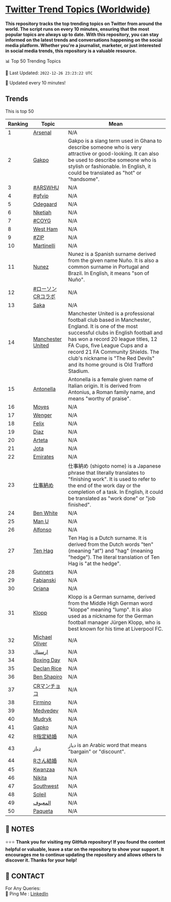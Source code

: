 [Twitter Trend Topics (Worldwide)](https://github.com/ErcinDedeoglu/Twitter-Trend-Topics)
==========

**This repository tracks the top trending topics on Twitter from around the world. 
The script runs on every 10 minutes, ensuring that the most popular topics are always up to date. 
With this repository, you can stay informed on the latest trends and conversations happening on the social media platform. 
Whether you're a journalist, marketer, or just interested in social media trends, this repository is a valuable resource.**


📊 Top 50 Trending Topics

📆 Last Updated: `2022-12-26 23:23:22 UTC`

🔧 Updated every 10 minutes!


## Trends

This is top 50

| Ranking | Topic | Mean |
| ------- | ------------ | ------------ |
| 1 | [Arsenal](http://twitter.com/search?q=Arsenal) | N/A |
| 2 | [Gakpo](http://twitter.com/search?q=Gakpo) | Gakpo is a slang term used in Ghana to describe someone who is very attractive or good-looking. It can also be used to describe someone who is stylish or fashionable. In English, it could be translated as "hot" or "handsome". |
| 3 | [#ARSWHU](http://twitter.com/search?q=%23ARSWHU) | N/A |
| 4 | [#gfvip](http://twitter.com/search?q=%23gfvip) | N/A |
| 5 | [Odegaard](http://twitter.com/search?q=Odegaard) | N/A |
| 6 | [Nketiah](http://twitter.com/search?q=Nketiah) | N/A |
| 7 | [#COYG](http://twitter.com/search?q=%23COYG) | N/A |
| 8 | [West Ham](http://twitter.com/search?q=West+Ham) | N/A |
| 9 | [#ZIP](http://twitter.com/search?q=%23ZIP) | N/A |
| 10 | [Martinelli](http://twitter.com/search?q=Martinelli) | N/A |
| 11 | [Nunez](http://twitter.com/search?q=Nunez) | Nunez is a Spanish surname derived from the given name Nuño. It is also a common surname in Portugal and Brazil. In English, it means "son of Nuño". |
| 12 | [#ローソンCRコラボ](http://twitter.com/search?q=%23%e3%83%ad%e3%83%bc%e3%82%bd%e3%83%b3CR%e3%82%b3%e3%83%a9%e3%83%9c) | N/A |
| 13 | [Saka](http://twitter.com/search?q=Saka) | N/A |
| 14 | [Manchester United](http://twitter.com/search?q=Manchester+United) | Manchester United is a professional football club based in Manchester, England. It is one of the most successful clubs in English football and has won a record 20 league titles, 12 FA Cups, five League Cups and a record 21 FA Community Shields. The club's nickname is "The Red Devils" and its home ground is Old Trafford Stadium. |
| 15 | [Antonella](http://twitter.com/search?q=Antonella) | Antonella is a female given name of Italian origin. It is derived from Antonius, a Roman family name, and means "worthy of praise". |
| 16 | [Moyes](http://twitter.com/search?q=Moyes) | N/A |
| 17 | [Wenger](http://twitter.com/search?q=Wenger) | N/A |
| 18 | [Felix](http://twitter.com/search?q=Felix) | N/A |
| 19 | [Diaz](http://twitter.com/search?q=Diaz) | N/A |
| 20 | [Arteta](http://twitter.com/search?q=Arteta) | N/A |
| 21 | [Jota](http://twitter.com/search?q=Jota) | N/A |
| 22 | [Emirates](http://twitter.com/search?q=Emirates) | N/A |
| 23 | [仕事納め](http://twitter.com/search?q=%e4%bb%95%e4%ba%8b%e7%b4%8d%e3%82%81) | 仕事納め (shigoto nome) is a Japanese phrase that literally translates to "finishing work". It is used to refer to the end of the work day or the completion of a task. In English, it could be translated as "work done" or "job finished". |
| 24 | [Ben White](http://twitter.com/search?q=Ben+White) | N/A |
| 25 | [Man U](http://twitter.com/search?q=Man+U) | N/A |
| 26 | [Alfonso](http://twitter.com/search?q=Alfonso) | N/A |
| 27 | [Ten Hag](http://twitter.com/search?q=Ten+Hag) | Ten Hag is a Dutch surname. It is derived from the Dutch words "ten" (meaning "at") and "hag" (meaning "hedge"). The literal translation of Ten Hag is "at the hedge". |
| 28 | [Gunners](http://twitter.com/search?q=Gunners) | N/A |
| 29 | [Fabianski](http://twitter.com/search?q=Fabianski) | N/A |
| 30 | [Oriana](http://twitter.com/search?q=Oriana) | N/A |
| 31 | [Klopp](http://twitter.com/search?q=Klopp) | Klopp is a German surname, derived from the Middle High German word "kloppe" meaning "lump". It is also used as a nickname for the German football manager Jürgen Klopp, who is best known for his time at Liverpool FC. |
| 32 | [Michael Oliver](http://twitter.com/search?q=Michael+Oliver) | N/A |
| 33 | [ارسنال](http://twitter.com/search?q=%d8%a7%d8%b1%d8%b3%d9%86%d8%a7%d9%84) | N/A |
| 34 | [Boxing Day](http://twitter.com/search?q=Boxing+Day) | N/A |
| 35 | [Declan Rice](http://twitter.com/search?q=Declan+Rice) | N/A |
| 36 | [Ben Shapiro](http://twitter.com/search?q=Ben+Shapiro) | N/A |
| 37 | [CRマンチョコ](http://twitter.com/search?q=CR%e3%83%9e%e3%83%b3%e3%83%81%e3%83%a7%e3%82%b3) | N/A |
| 38 | [Firmino](http://twitter.com/search?q=Firmino) | N/A |
| 39 | [Medvedev](http://twitter.com/search?q=Medvedev) | N/A |
| 40 | [Mudryk](http://twitter.com/search?q=Mudryk) | N/A |
| 41 | [Gapko](http://twitter.com/search?q=Gapko) | N/A |
| 42 | [R指定結婚](http://twitter.com/search?q=R%e6%8c%87%e5%ae%9a%e7%b5%90%e5%a9%9a) | N/A |
| 43 | [دياز](http://twitter.com/search?q=%d8%af%d9%8a%d8%a7%d8%b2) | دياز is an Arabic word that means "bargain" or "discount". |
| 44 | [Rさん結婚](http://twitter.com/search?q=R%e3%81%95%e3%82%93%e7%b5%90%e5%a9%9a) | N/A |
| 45 | [Kwanzaa](http://twitter.com/search?q=Kwanzaa) | N/A |
| 46 | [Nikita](http://twitter.com/search?q=Nikita) | N/A |
| 47 | [Southwest](http://twitter.com/search?q=Southwest) | N/A |
| 48 | [Soleil](http://twitter.com/search?q=Soleil) | N/A |
| 49 | [المعيوف](http://twitter.com/search?q=%d8%a7%d9%84%d9%85%d8%b9%d9%8a%d9%88%d9%81) | N/A |
| 50 | [Paqueta](http://twitter.com/search?q=Paqueta) | N/A |




## 📝 NOTES

⭐⭐⭐ **Thank you for visiting my GitHub repository! If you found the content helpful or valuable, leave a star on the repository to show your support. It encourages me to continue updating the repository and allows others to discover it. Thanks for your help!**

## 📨 CONTACT

 For Any Queries:  
            🏓 Ping Me : [LinkedIn](https://www.linkedin.com/in/ercindedeoglu/)